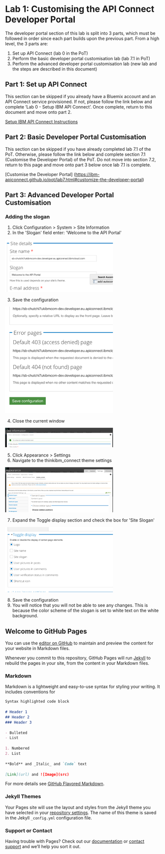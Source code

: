 
# Lab 1: Customising the API Connect Developer Portal

The developer portal section of this lab is split into 3 parts, which must be followed in order since each part builds upon the previous part. From a high level, the 3 parts are:
  1.	Set up API Connect (lab 0 in the PoT)
  2.	Perform the basic developer portal customisation lab (lab 7.1 in PoT) 
  3.	Perform the advanced developer portal customisation lab (new lab and the steps are described in this document) 

## Part 1: Set up API Connect

This section can be skipped if you already have a Bluemix account and an API Connect service provisioned. If not, please follow the link below and complete ‘Lab 0 - Setup IBM API Connect’. Once complete, return to this document and move onto part 2. 

[Setup IBM API Connect Instructions](https://ibm-apiconnect.github.io/pot/lab0.html) 


## Part 2: Basic Developer Portal Customisation

This section can be skipped if you have already completed lab 7.1 of the PoT. Otherwise, please follow the link below and complete section 7.1 (Customise the Developer Portal) of the PoT. Do not move into section 7.2, return to this page and move onto part 3 below once lab 7.1 is complete. 

[Customise the Developer Portal] (https://ibm-apiconnect.github.io/pot/lab7.html#customize-the-developer-portal)


## Part 3: Advanced Developer Portal Customisation

### Adding the slogan
1.	Click Configuration > System > Site Information 
2.	In the 'Slogan' field enter: 'Welcome to the API Portal'

  <img src="/images/1.png" width="350">

3.	Save the configuration 

  <img src="/images/2.png" width="350">
 
4.	Close the current window

  <img src="/images/3.png" width="350">
 
5.	Click Appearance > Settings 
6.	Navigate to the thinkibm_connect theme settings
 
  <img src="/images/4.png" width="350">
 
7.	Expand the Toggle display section and check the box for 'Site Slogan' 

  <img src="/images/5.png" width="350">
 
8.	Save the configuration 
9.	You will notice that you will not be able to see any changes. This is because the color scheme of the slogan is set to white text on the white background. 










## Welcome to GitHub Pages

You can use the [editor on GitHub](https://github.com/garyk295/madridapiclab1/edit/master/index.md) to maintain and preview the content for your website in Markdown files.

Whenever you commit to this repository, GitHub Pages will run [Jekyll](https://jekyllrb.com/) to rebuild the pages in your site, from the content in your Markdown files.

### Markdown

Markdown is a lightweight and easy-to-use syntax for styling your writing. It includes conventions for

```markdown
Syntax highlighted code block

# Header 1
## Header 2
### Header 3

- Bulleted
- List

1. Numbered
2. List

**Bold** and _Italic_ and `Code` text

[Link](url) and ![Image](src)
```

For more details see [GitHub Flavored Markdown](https://guides.github.com/features/mastering-markdown/).

### Jekyll Themes

Your Pages site will use the layout and styles from the Jekyll theme you have selected in your [repository settings](https://github.com/garyk295/madridapiclab1/settings). The name of this theme is saved in the Jekyll `_config.yml` configuration file.

### Support or Contact

Having trouble with Pages? Check out our [documentation](https://help.github.com/categories/github-pages-basics/) or [contact support](https://github.com/contact) and we’ll help you sort it out.
